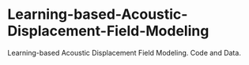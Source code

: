 # Learning-based-Acoustic-Displacement-Field-Modeling
Learning-based Acoustic Displacement Field Modeling. Code and Data.
